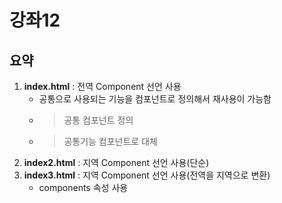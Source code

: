 # 강좌12
## 요약
1. **index.html** : 전역 Component 선언 사용
   - 공통으로 사용되는 기능을 컴포넌트로 정의해서 재사용이 가능함
   - > 공통 컴포넌트 정의
   - > 공통기능 컴포넌트로 대체
2. **index2.html** : 지역 Component 선언 사용(단순)
3. **index3.html** : 지역 Component 선언 사용(전역을 지역으로 변환)
   - components 속성 사용